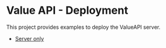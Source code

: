 # Value API - Deployment

This project provides examples to deploy the ValueAPI server.

- [Server only](./docker-compose.yml)
